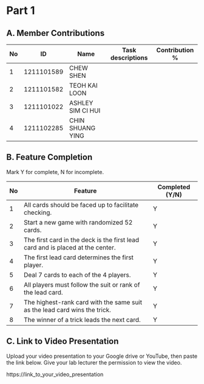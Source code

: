 # Part 1

## A. Member Contributions

No | ID         | Name              | Task descriptions | Contribution %
-- | ---------- | ------------------| ----------------- | --------------
1  | 1211101589 | CHEW SHEN         |                   |
2  | 1211101582 | TEOH KAI LOON     |                   |
3  | 1211101022 | ASHLEY SIM CI HUI |                   |
4  | 1211102285 | CHIN SHUANG YING  |                   |


## B. Feature Completion

Mark Y for complete, N for incomplete.

No | Feature                                                                         | Completed (Y/N)
-- | ------------------------------------------------------------------------------- | ---------------
1  | All cards should be faced up to facilitate checking.                            |        Y
2  | Start a new game with randomized 52 cards.                                      |        Y
3  | The first card in the deck is the first lead card and is placed at the center.  |        Y
4  | The first lead card determines the first player.                                |        Y
5  | Deal 7 cards to each of the 4 players.                                          |        Y
6  | All players must follow the suit or rank of the lead card.                      |        Y
7  | The highest-rank card with the same suit as the lead card wins the trick.       |        Y
8  | The winner of a trick leads the next card.                                      |        Y


## C. Link to Video Presentation

Upload your video presentation to your Google drive or YouTube, then paste the link below. Give your lab lecturer the permission to view the video.

https://link_to_your_video_presentation

